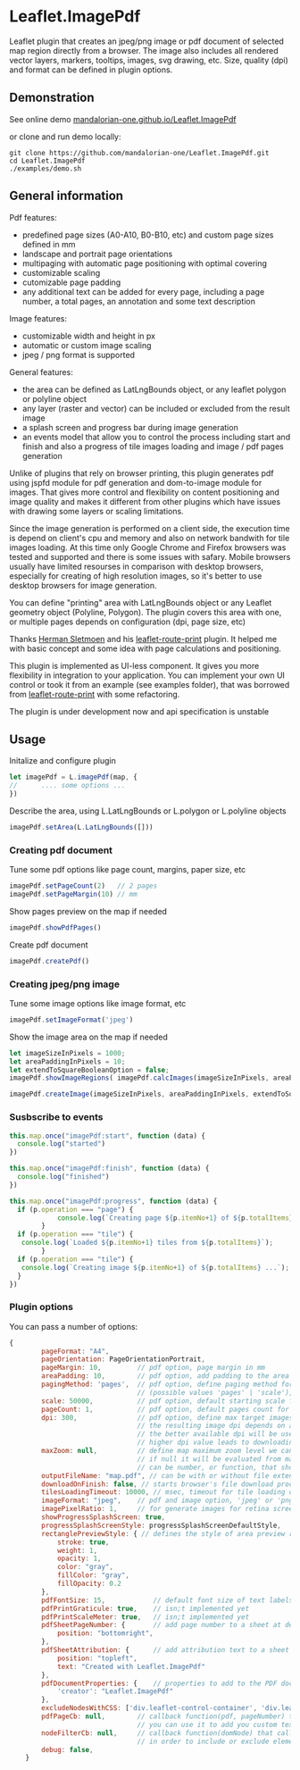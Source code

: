 # Leaflet.ImagePdf

Leaflet plugin that creates an jpeg/png image or pdf document of selected map region directly from a browser. 
The image also includes all rendered vector layers, markers, tooltips, images, svg drawing, etc. Size, quality (dpi) and format can be defined in plugin options. 

## Demonstration

See online demo [mandalorian-one.github.io/Leaflet.ImagePdf](https://mandalorian-one.github.io/Leaflet.ImagePdf/) 

or clone and run demo locally:

```console
git clone https://github.com/mandalorian-one/Leaflet.ImagePdf.git
cd Leaflet.ImagePdf
./examples/demo.sh
```

## General information

Pdf features: 
- predefined page sizes (A0-A10, B0-B10, etc) and custom page sizes defined in mm
- landscape and portrait page orientations
- multipaging with automatic page positioning with optimal covering 
- customizable scaling
- cutomizable page padding
- any additional text can be added for every page, including a page number, a total pages, an annotation and some text description

Image features:
- customizable width and height in px
- automatic or custom image scaling
- jpeg / png format is supported

General features:
- the area can be defined as LatLngBounds object, or any leaflet polygon or polyline object
- any layer (raster and vector) can be included or excluded from the result image
- a splash screen and progress bar during image generation
- an events model that allow you to control the process including start and finish and also a progress of tile images loading and image / pdf pages generation

Unlike of plugins that rely on browser printing, this plugin generates pdf using jspfd module for pdf generation and dom-to-image module for images. That gives more control and flexibility on content positioning and image quality and makes it different from other plugins which have issues with drawing some layers or scaling limitations.

Since the image generation is performed on a client side, the execution time is depend on client's cpu and memory and also on network bandwith for tile images loading. At this time only Google Chrome and Firefox browsers was tested and supported and there is some issues with safary. Mobile browsers usually have limited resourses in comparison with desktop browsers, especially for creating of high resolution images, so it's better to use desktop browsers for image generation.

You can define "printing" area with LatLngBounds object or any Leaflet geometry object (Polyline, Polygon). 
The plugin covers this area with one, or multiple pages depends on configuration (dpi, page size, etc)

Thanks [Herman Sletmoen](https://github.com/hersle) and his [leaflet-route-print](https://hersle.github.io/leaflet-route-print/) plugin.
It helped me with basic concept and some idea with page calculations and positioning.

This plugin is implemented as UI-less component.
It gives you more flexibility in integration to your application.
You can implement your own UI control or took it from an example (see examples folder), 
that was borrowed from [leaflet-route-print](https://hersle.github.io/leaflet-route-print/) with some refactoring. 
 
The plugin is under development now and api specification is unstable

## Usage

Initalize and configure plugin
```javascript
let imagePdf = L.imagePdf(map, {
//  	.... some options ...
})
```

Describe the area, using L.LatLngBounds or L.polygon or L.polyline objects
```javascript
imagePdf.setArea(L.LatLngBounds([]))
```

### Creating pdf document

Tune some pdf options like page count, margins, paper size, etc
```javascript
imagePdf.setPageCount(2)   // 2 pages
imagePdf.setPageMargin(10) // mm
```

Show pages preview on the map if needed
```javascript
imagePdf.showPdfPages()
```

Create pdf document
```javascript
imagePdf.createPdf()
```

### Creating jpeg/png image

Tune some image options like image format, etc
```javascript
imagePdf.setImageFormat('jpeg')
```

Show the image area on the map if needed
```javascript
let imageSizeInPixels = 1000;
let areaPaddingInPixels = 10;
let extendToSquareBooleanOption = false;
imagePdf.showImageRegions( imagePdf.calcImages(imageSizeInPixels, areaPaddingInPixels, extendToSquareBooleanOption) )
```

```javascript
imagePdf.createImage(imageSizeInPixels, areaPaddingInPixels, extendToSquareBooleanOption)
```

### Susbscribe to events

```javascript
this.map.once("imagePdf:start", function (data) {
  console.log("started")
})

this.map.once("imagePdf:finish", function (data) {
  console.log("finished")
})

this.map.once("imagePdf:progress", function (data) {
  if (p.operation === "page") {
			console.log(`Creating page ${p.itemNo+1} of ${p.totalItems} ...`);
		}
  if (p.operation === "tile") {
   console.log(`Loaded ${p.itemNo+1} tiles from ${p.totalItems}`);
		}
  if (p.operation === "tile") {
   console.log(`Creating image ${p.itemNo+1} of ${p.totalItems} ...`);
  }
})
```

### Plugin options

You can pass a number of options:

```javascript
{
        pageFormat: "A4",
        pageOrientation: PageOrientationPortrait,
        pageMargin: 10,         // pdf option, page margin in mm
        areaPadding: 10,        // pdf option, add padding to the area in mm
        pagingMethod: 'pages',  // pdf option, define paging method for multi-page pdf generation
                                // (possible values 'pages' | 'scale'), it's better to use 'pages' because 'scale' method now is not properly tested
        scale: 50000,           // pdf option, default starting scale for 'scale' paging method
        pageCount: 1,           // pdf option, default pages count for 'pages' paging method
        dpi: 300,               // pdf option, define max target images dpi, it defines how deep the map will be zoomed to create images
                                // the resulting image dpi depends on available tiles images resolution and page size in mm
                                // the better available dpi will be used
                                // higher dpi value leads to downloading more tiles and greatly increase images generation time
        maxZoom: null,          // define map maximum zoom level we can fall to load image tiles
                                // if null it will be evaluated from map.getMaxZoom()
                                // can be number, or function, that should return the number
        outputFileName: "map.pdf", // can be with or without file extension
        downloadOnFinish: false, // starts browser's file download process in order to save pdf file
        tilesLoadingTimeout: 10000, // msec, timeout for tile loading on every page(image) generation
        imageFormat: "jpeg",    // pdf and image option, 'jpeg' or 'png'
        imagePixelRatio: 1,     // for generate images for retina screens. set to 2 or window.devicePixelRatio
        showProgressSplashScreen: true,
        progressSplashScreenStyle: progressSplashScreenDefaultStyle,
        rectanglePreviewStyle: { // defines the style of area preview rectangle
            stroke: true,
            weight: 1,
            opacity: 1,
            color: "gray",
            fillColor: "gray",
            fillOpacity: 0.2
        },
        pdfFontSize: 15,            // default font size of text labels in pdf document
        pdfPrintGraticule: true,    // isn;t implemented yet
        pdfPrintScaleMeter: true,   // isn;t implemented yet
        pdfSheetPageNumber: {       // add page number to a sheet at defined position
            position: "bottomright",
        },
        pdfSheetAttribution: {      // add attribution text to a sheet at defined position
            position: "topleft",
            text: "Created with Leaflet.ImagePdf"
        },
        pdfDocumentProperties: {    // properties to add to the PDF document // name-to-value object structure
            'creator': "Leaflet.ImagePdf"
        },
        excludeNodesWithCSS: ['div.leaflet-control-container', 'div.leaflet-control', 'div.pdf-progress-plug'], // exclude these dom nodes from the result images
        pdfPageCb: null,        // callback function(pdf, pageNumber) that calls on every pdf page generation
                                // you can use it to add you custom text or data to pdf pages (see jspdf spec on how to operate with pdf document)
        nodeFilterCb: null,     // callback function(domNode) that calls on every dom element and should return true or false
                                // in order to include or exclude element from images and pdf
        debug: false,
    }
```
